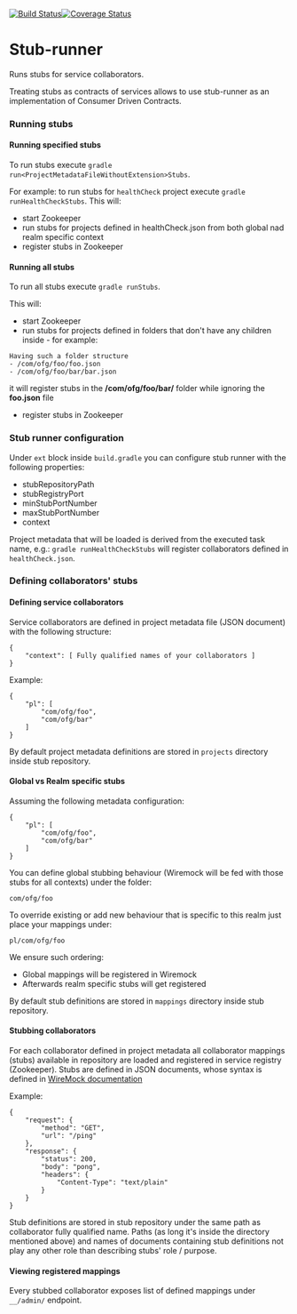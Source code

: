[![Build Status](https://travis-ci.org/4finance/stub-runner.svg?branch=master)](https://travis-ci.org/4finance/stub-runner)[![Coverage Status](http://img.shields.io/coveralls/4finance/stub-runner/master.svg)](https://coveralls.io/r/4finance/stub-runner)

Stub-runner
===========

Runs stubs for service collaborators.

Treating stubs as contracts of services allows to use stub-runner as an implementation of Consumer Driven Contracts.

### Running stubs

#### Running specified stubs
To run stubs execute `gradle run<ProjectMetadataFileWithoutExtension>Stubs`.

For example: to run stubs for `healthCheck` project execute `gradle runHealthCheckStubs`.
This will:
* start Zookeeper
* run stubs for projects defined in healthCheck.json from both global nad realm specific context
* register stubs in Zookeeper

#### Running all stubs
To run all stubs execute `gradle runStubs`.

This will:
* start Zookeeper
* run stubs for projects defined in folders that don't have any children inside - for example:
```
Having such a folder structure
- /com/ofg/foo/foo.json
- /com/ofg/foo/bar/bar.json
```

it will register stubs in the __/com/ofg/foo/bar/__ folder while ignoring the __foo.json__ file

* register stubs in Zookeeper

### Stub runner configuration

Under `ext` block inside `build.gradle` you can configure stub runner with the following properties:
* stubRepositoryPath
* stubRegistryPort
* minStubPortNumber
* maxStubPortNumber
* context
    
Project metadata that will be loaded is derived from the executed task name, e.g.: `gradle runHealthCheckStubs` will register collaborators defined in `healthCheck.json`.

### Defining collaborators' stubs

#### Defining service collaborators

Service collaborators are defined in project metadata file (JSON document) with the following structure:
```
{
    "context": [ Fully qualified names of your collaborators ]
}
```

Example:
```
{
    "pl": [
        "com/ofg/foo",
        "com/ofg/bar"
    ]
}
```

By default project metadata definitions are stored in `projects` directory inside stub repository.

#### Global vs Realm specific stubs

Assuming the following metadata configuration:

```
{
    "pl": [
        "com/ofg/foo",
        "com/ofg/bar"
    ]
}
```

You can define global stubbing behaviour (Wiremock will be fed with those stubs for all contexts) under the folder: 

```
com/ofg/foo
```

To override existing or add new behaviour that is specific to this realm just place your mappings under:

```
pl/com/ofg/foo
```

We ensure such ordering:

* Global mappings will be registered in Wiremock
* Afterwards realm specific stubs will get registered

By default stub definitions are stored in `mappings` directory inside stub repository.

#### Stubbing collaborators

For each collaborator defined in project metadata all collaborator mappings (stubs) available in repository are loaded and registered in service registry (Zookeeper).
Stubs are defined in JSON documents, whose syntax is defined in [WireMock documentation](http://wiremock.org/stubbing.html)

Example:
```
{
    "request": {
        "method": "GET",
        "url": "/ping"
    },
    "response": {
        "status": 200,
        "body": "pong",
        "headers": {
            "Content-Type": "text/plain"
        }
    }
}
```

Stub definitions are stored in stub repository under the same path as collaborator fully qualified name.
Paths (as long it's inside the directory mentioned above) and names of documents containing stub definitions not play any other role than describing stubs' role / purpose.

#### Viewing registered mappings

Every stubbed collaborator exposes list of defined mappings under `__/admin/` endpoint.